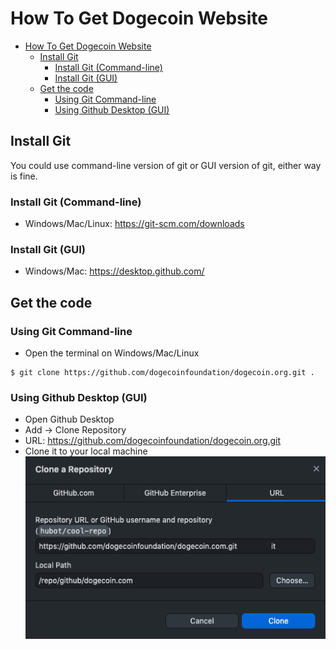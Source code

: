 # How To Get Dogecoin Website

- [How To Get Dogecoin Website](#how-to-get-dogecoin-website)
  - [Install Git](#install-git)
    - [Install Git (Command-line)](#install-git-command-line)
    - [Install Git (GUI)](#install-git-gui)
  - [Get the code](#get-the-code)
    - [Using Git Command-line](#using-git-command-line)
    - [Using Github Desktop (GUI)](#using-github-desktop-gui)

## Install Git

You could use command-line version of git or GUI version of git, either way is fine.

### Install Git (Command-line)

* Windows/Mac/Linux: https://git-scm.com/downloads

### Install Git (GUI)

* Windows/Mac: https://desktop.github.com/

## Get the code

### Using Git Command-line

* Open the terminal on Windows/Mac/Linux
```
$ git clone https://github.com/dogecoinfoundation/dogecoin.org.git .
```
### Using Github Desktop (GUI)

* Open Github Desktop
* Add -> Clone Repository
* URL: https://github.com/dogecoinfoundation/dogecoin.org.git
* Clone it to your local machine
![](img/github-desktop-clone-repo.png)
